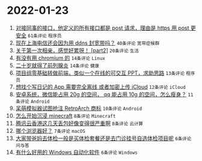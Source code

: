 # 2022-01-23

1. [对接同事的接口，他定义的所有接口都是 post 请求，理由是 https 用 post 更安全](https://www.v2ex.com/t/830030) `61条评论` `程序员`
1. [现在上海电信还会因为用 ddns 封宽带吗？](https://www.v2ex.com/t/830018) `40条评论` `宽带症候群`
1. [关于第一次相亲，感觉好累呀！ [part2]](https://www.v2ex.com/t/830021) `20条评论` `生活`
1. [有没有用 chromium 的](https://www.v2ex.com/t/830020) `14条评论` `Linux`
1. [二十岁就得了前列腺炎](https://www.v2ex.com/t/830016) `14条评论` `健康`
1. [项目组零基础转做前端，类似一个在线的可交互 PPT，求助思路](https://www.v2ex.com/t/830043) `13条评论` `程序员`
1. [想找个写日记的 App 需要完全离线 或者加密上传 iCloud](https://www.v2ex.com/t/830019) `12条评论` `iCloud`
1. [安卓系统，微信能占用 20g 的空间， qq 能占用 10g 的空间，怎么瘦身？](https://www.v2ex.com/t/830047) `11条评论` `Android`
1. [呆萌模拟器试图抢注 RetroArch 商标](https://www.v2ex.com/t/830033) `10条评论` `Android`
1. [怎么开始沉浸 minecraft](https://www.v2ex.com/t/830051) `8条评论` `Minecraft`
1. [腾讯云香港这几天丢包好像变得很严重啊](https://www.v2ex.com/t/830044) `8条评论` `云计算`
1. [哪个浏览器好？](https://www.v2ex.com/t/830048) `7条评论` `macOS`
1. [大家带爸妈去体检一般是买体检套餐还是去门诊挂号自选体检项目呢](https://www.v2ex.com/t/830036) `6条评论` `问与答`
1. [有什么好用的 Windows 自动化软件](https://www.v2ex.com/t/830029) `6条评论` `Windows`
